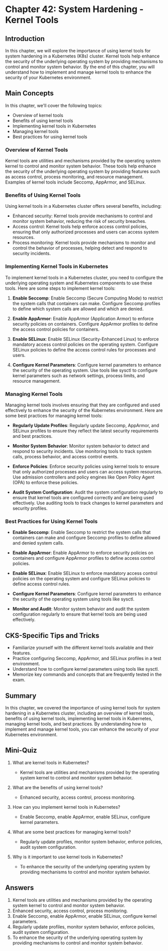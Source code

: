 # Chapter 42: System Hardening - Kernel Tools

## Introduction

In this chapter, we will explore the importance of using kernel tools for system hardening in a Kubernetes (K8s) cluster. Kernel tools help enhance the security of the underlying operating system by providing mechanisms to control and monitor system behavior. By the end of this chapter, you will understand how to implement and manage kernel tools to enhance the security of your Kubernetes environment.

## Main Concepts

In this chapter, we'll cover the following topics:
- Overview of kernel tools
- Benefits of using kernel tools
- Implementing kernel tools in Kubernetes
- Managing kernel tools
- Best practices for using kernel tools

### Overview of Kernel Tools

Kernel tools are utilities and mechanisms provided by the operating system kernel to control and monitor system behavior. These tools help enhance the security of the underlying operating system by providing features such as access control, process monitoring, and resource management. Examples of kernel tools include Seccomp, AppArmor, and SELinux.

### Benefits of Using Kernel Tools

Using kernel tools in a Kubernetes cluster offers several benefits, including:
- Enhanced security: Kernel tools provide mechanisms to control and monitor system behavior, reducing the risk of security breaches.
- Access control: Kernel tools help enforce access control policies, ensuring that only authorized processes and users can access system resources.
- Process monitoring: Kernel tools provide mechanisms to monitor and control the behavior of processes, helping detect and respond to security incidents.

### Implementing Kernel Tools in Kubernetes

To implement kernel tools in a Kubernetes cluster, you need to configure the underlying operating system and Kubernetes components to use these tools. Here are some steps to implement kernel tools:

1. **Enable Seccomp**: Enable Seccomp (Secure Computing Mode) to restrict the system calls that containers can make. Configure Seccomp profiles to define which system calls are allowed and which are denied.

2. **Enable AppArmor**: Enable AppArmor (Application Armor) to enforce security policies on containers. Configure AppArmor profiles to define the access control policies for containers.

3. **Enable SELinux**: Enable SELinux (Security-Enhanced Linux) to enforce mandatory access control policies on the operating system. Configure SELinux policies to define the access control rules for processes and users.

4. **Configure Kernel Parameters**: Configure kernel parameters to enhance the security of the operating system. Use tools like sysctl to configure kernel parameters such as network settings, process limits, and resource management.

### Managing Kernel Tools

Managing kernel tools involves ensuring that they are configured and used effectively to enhance the security of the Kubernetes environment. Here are some best practices for managing kernel tools:

- **Regularly Update Profiles**: Regularly update Seccomp, AppArmor, and SELinux profiles to ensure they reflect the latest security requirements and best practices.

- **Monitor System Behavior**: Monitor system behavior to detect and respond to security incidents. Use monitoring tools to track system calls, process behavior, and access control events.

- **Enforce Policies**: Enforce security policies using kernel tools to ensure that only authorized processes and users can access system resources. Use admission controllers and policy engines like Open Policy Agent (OPA) to enforce these policies.

- **Audit System Configuration**: Audit the system configuration regularly to ensure that kernel tools are configured correctly and are being used effectively. Use auditing tools to track changes to kernel parameters and security profiles.

### Best Practices for Using Kernel Tools

- **Enable Seccomp**: Enable Seccomp to restrict the system calls that containers can make and configure Seccomp profiles to define allowed and denied system calls.

- **Enable AppArmor**: Enable AppArmor to enforce security policies on containers and configure AppArmor profiles to define access control policies.

- **Enable SELinux**: Enable SELinux to enforce mandatory access control policies on the operating system and configure SELinux policies to define access control rules.

- **Configure Kernel Parameters**: Configure kernel parameters to enhance the security of the operating system using tools like sysctl.

- **Monitor and Audit**: Monitor system behavior and audit the system configuration regularly to ensure that kernel tools are being used effectively.

## CKS-Specific Tips and Tricks

- Familiarize yourself with the different kernel tools available and their features.
- Practice configuring Seccomp, AppArmor, and SELinux profiles in a test environment.
- Understand how to configure kernel parameters using tools like sysctl.
- Memorize key commands and concepts that are frequently tested in the exam.

## Summary

In this chapter, we covered the importance of using kernel tools for system hardening in a Kubernetes cluster, including an overview of kernel tools, benefits of using kernel tools, implementing kernel tools in Kubernetes, managing kernel tools, and best practices. By understanding how to implement and manage kernel tools, you can enhance the security of your Kubernetes environment.

## Mini-Quiz

1. What are kernel tools in Kubernetes?
   - Kernel tools are utilities and mechanisms provided by the operating system kernel to control and monitor system behavior.

2. What are the benefits of using kernel tools?
   - Enhanced security, access control, process monitoring.

3. How can you implement kernel tools in Kubernetes?
   - Enable Seccomp, enable AppArmor, enable SELinux, configure kernel parameters.

4. What are some best practices for managing kernel tools?
   - Regularly update profiles, monitor system behavior, enforce policies, audit system configuration.

5. Why is it important to use kernel tools in Kubernetes?
   - To enhance the security of the underlying operating system by providing mechanisms to control and monitor system behavior.

## Answers

1. Kernel tools are utilities and mechanisms provided by the operating system kernel to control and monitor system behavior.
2. Enhanced security, access control, process monitoring.
3. Enable Seccomp, enable AppArmor, enable SELinux, configure kernel parameters.
4. Regularly update profiles, monitor system behavior, enforce policies, audit system configuration.
5. To enhance the security of the underlying operating system by providing mechanisms to control and monitor system behavior.
